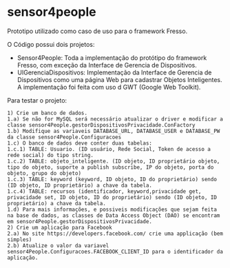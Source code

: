 sensor4people
=============

Prototipo utilizado como caso de uso para o framework Fresso.

O Código possui dois projetos:
  - Sensor4People: Toda a implementação do protótipo do framework Fresso, com exceção da Interface de Gerencia de Dispositivos.
  - UIGerenciaDispositivos: Implementação da Interface de Gerencia de Dispositivos como uma página Web para cadastrar Objetos Inteligentes. A implementação foi feita com uso d GWT (Google Web Toolkit).

Para testar o projeto:
    
    1) Crie um banco de dados.
    1.a) Se não for MySQL será necessário atualizar o driver e modificar a classe sensor4People.gestorDispositivosPrivacidade.ConFactory
    1.b) Modifique as variaveis DATABASE_URL, DATABASE_USER e DATABASE_PW da classe sensor4People.Configuracoes
    1.c) O banco de dados deve conter duas tabelas:
    1.c.1) TABLE: Usuario. (ID usuário, Rede Social, Token de acesso a rede social) do tipo string.
    1.c.2) TABLE: objeto_inteligente. (ID objeto, ID proprietário objeto, tipo do objeto, suporte a publish subscribe, IP do objeto, porta do objeto, grupo do objeto)
    1.c.3) TABLE: keyword (keyword, ID objeto, ID do proprietário) sendo (ID objeto, ID proprietário) a chave da tabela. 
    1.c.4) TABLE: recursos (identificador, keyword,privacidade get, privacidade set, ID objeto, ID do proprietário) sendo (ID objeto, ID proprietário) a chave da tabela. 
    1.d) Para mais informações, e possiveis modificações que sejam feita na base de dados, as classes de Data Access Object (DAO) se encontram em sensor4People.gestorDispositivosPrivacidade.
    2) Crie um aplicação para Facebook
    2.a) No site https://developers.facebook.com/ crie uma applicação (bem simples)
    2.b) Atualize o valor da variavel sensor4People.Configuracoes.FACEBOOK_CLIENT_ID para o identificador da aplicação.

